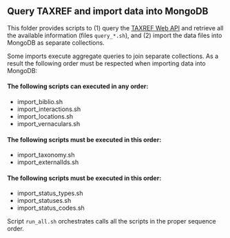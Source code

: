 ## Query TAXREF and import data into MongoDB

This folder provides scripts to (1) query the [TAXREF Web API](https://taxref.mnhn.fr/taxref-web/api/doc) and retrieve all the available information (files ```query_*.sh```), and (2) import the data files into MongoDB as separate collections.

Some imports execute aggregate queries to join separate collections. As a result the following order must be respected when importing data into MongoDB:

#### The following scripts can executed in any order:
- import_biblio.sh
- import_interactions.sh
- import_locations.sh
- import_vernaculars.sh

#### The following scripts must be executed in this order:
- import_taxonomy.sh
- import_externalIds.sh

#### The following scripts must be executed in this order:
- import_status_types.sh
- import_statuses.sh
- import_status_codes.sh

Script ```run_all.sh``` orchestrates calls all the scripts in the proper sequence order.
